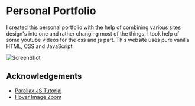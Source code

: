 # Personal Portfolio

I created this personal portfolio with the help of combining various sites design's into one and rather changing most of the things. I took help of some youtube videos for the css and js part. This website uses pure vanilla HTML, CSS and JavaScript

![ScreenShot](https://user-images.githubusercontent.com/98692932/154843409-314495d3-f2ba-4df3-9061-fc4c95df4127.png)

## Acknowledgements

- [Parallax JS Tutorial](https://www.youtube.com/watch?v=llv5kW4sz0U&t=388s)
- [Hover Image Zoom](https://www.youtube.com/watch?v=4SQXOA8Z-lo&t=797s)
